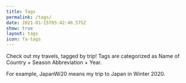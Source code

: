 ```yaml
---
title: Tags
permalink: /tags/
date: 2021-01-15T05:42:40.575Z
show: true
layout: tags
icon: fa-tags
---
```

Check out my travels, tagged by trip! Tags are categorized as Name of Country + Season Abbreviation + Year.

For example, JapanWi20 means my trip to Japan in Winter 2020.
